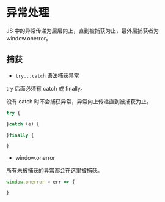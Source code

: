 # 异常处理

JS 中的异常传递为层层向上，直到被捕获为止，最外层捕获者为 window.onerror。

## 捕获

- `try...catch` 语法捕获异常

try 后面必须有 catch 或 finally。

没有 catch 时不会捕获异常，异常向上传递直到被捕获为止。

```js
try {

}catch (e) {

}finally {

}
```

- window.onerror

所有未被捕获的异常都会在这里被捕获。

```js
window.onerror = err => {

}
```
